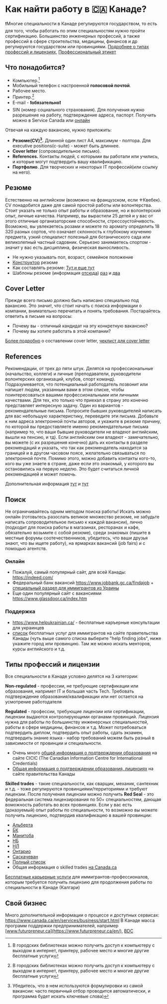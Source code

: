# Как найти работу в 🇨🇦 Канаде?  

❗️Многие специальности в Канаде регулируются государством, то есть для того, чтобы работать по этим специальностям нужно пройти сертификацию. Большинство инженерных профессий, а также профессий в сфере строительства, медицины, финансов и др регулируются государством или провинциями. [Подробнее о типах профессий и лицензиях](#типы-профессий-и-лицензии), [Профессиональный этикет](https://settlement.org/ontario/employment/working-in-canada/workplace-culture/what-is-canadian-etiquette-at-work/) 

## Что понадобится?

- Компьютер.[^1]
- Мобильный телефон с настроенной **голосовой почтой**.
- Рабочее место.
- Принтер.[^1]
- E-mail - **❗️обязательно❗️**
- SIN (номер социального страхования). Для получения нужно разрешение на работу, подтверждение адреса, паспорт. Получить можно в Service Canada или [онлайн](https://sin-nas.canada.ca/en/Sin/)


Отвечая на каждую вакансию, нужно приложить:
- **Резюме(CV)[^2].** Длинной один лист A4, максимум - полтора. Для executive positions(с-suite) - может быть длиннее.
- **Cover letter** (сопроводительное письмо).
- **References.** Контакты людей, с которыми вы работали или учились, и которые могут подтвердить вашу квалификацию.
- **Портфолио**. Для творческих и некоторых IT профессий(или ссылку на него).


## Резюме
Естественно на английском (возможно на французском, если ⚜️Квебек). CV понадобится даже для самой простой работы или волонтерства. Стоит указать не только опыт работы и образование, но и волонтерский опыт, личные качества. Например, вы вырастили 25 детей и у вас от этого отличные организаторские способности, стрессоустойчивость. Возможно, вы увлекаетесь розами и можете по аромату определить 18 320 разных сортов, что означает склонность к глубокому изучению предмета, узкий специалист полезный для ботанического сада или великолепный частный садовник. Серьезно занимаетесь спортом - значит у вас есть дисциплина, физическая выносливость.

- Не нужно указывать пол, возраст, семейное положение 
- [Конструктор](https://www.jobbank.gc.ca/findajob/resume-builder) резюме
- Как составлять резюме: [Тут](https://alis.alberta.ca/look-for-work/resumes-and-references/how-to-create-your-master-resume/?guide=21841),[и еще тут](https://alis.alberta.ca/look-for-work/resumes-and-references/how-to-write-a-great-resume/?guide=21841)
- Шаблоны резюме (информация [отсюда](https://www.helpukrainian.ca/)) [раз](https://softr-assets-eu-prod.s3.eu-central-1.amazonaws.com/applications/52ea3bf2-cd6d-4946-86f6-3abcc6c824c1/assets/555023a5-85fe-4dfc-854a-73d22ae27769.pdf) и [два](https://softr-assets-eu-prod.s3.eu-central-1.amazonaws.com/applications/52ea3bf2-cd6d-4946-86f6-3abcc6c824c1/assets/8b1d861d-59ea-4247-ab1c-65cd1975feb9.pdf)


## Cover Letter
Прежде всего письмо должно быть написано специально под вакансию. Это значит, что стоит начать с поиска информации о компании, внимательно перечитать и понять требования. Постарайтесь ответить в письме на вопросы: 
- Почему вы - отличный кандидат на эту конкретную вакансию?
- Почему вы хотите работать в этой компании?
  
[Более подробно](https://alis.alberta.ca/look-for-work/cover-letters/cover-letter-outline/) о составлении cover letter, [чеклист для cover letter](https://alis.alberta.ca/look-for-work/cover-letters/cover-letters-open-the-door-to-an-interview/)

## References
Рекомендации, от трех до пяти штук. Делятся на профессиональные (начальство, коллеги) и личные (преподаватели, руководители волонтерских организаций, клубов, спорт команд).  
Подразумевается, что потенциальный работодатель позвонит или напишет людям, указанным вами в этом списке, чтобы поинтересоваться вашими профессиональными или личными качествами. Для тех, кто только что приехал в страну это конечно представляет интересную задачу. Один из вариантов - рекомендательные письма. Попросите бывших руководителей написать для вас небольшую характеристику, переведите эти письма. Добавьте к ним адреса электронной почты авторов, и укажите в резюме причину, по которой вы предоставляете именно рекомендательные письма (например то, что ваши бывшие руководители не владеют английским, вышли на пенсию, и тд). Если английским они владеют - замечательно, вы можете (с их разрешения конечно) дать их контакты в разделе рекомендаций и указать, что так как рекомендатель находится за границей и в другом часовом поясе, желательно связываться по электронной почте. Помимо этого, можно добавить контакты кого-то, кого вы уже знаете в стране, даже если это знакомый, у которого вы остановились на первую неделю. Это будет считаться личной рекомендацией и может помочь.  

Дополнительная информация [тут](https://alis.alberta.ca/look-for-work/resumes-and-references/how-to-choose-the-best-job-references/) и [тут](https://alis.alberta.ca/look-for-work/resumes-and-references/unavailable-or-problem-references-what-you-can-do/)

## Поиск
Не ограничивайтесь одним методом поиска работы! Искать можно онлайн (готовьтесь разослать великое множество резюме, не забудьте написать сопроводительное письмо к каждой вакансии), лично (подходит для поиска работы в магазинах, ресторанах и кафе, обязательно возьмите с собой резюме), среди знакомых (пишите в местные форумы соотечественников, убедитесь, что ваши друзья знают, что вы ищете работу), на ярмарках вакансий (job fairs) и с помощью агентств.

### Онлайн

- Пожалуй, самый популярный сайт, для всей Канады: https://indeed.com/  
- Федеральный банк вакансий https://www.jobbank.gc.ca/findajob + [специальный раздел для иммигрантов из Ураины](https://www.jobbank.gc.ca/findajob/resources/jobsforukraine)
- Еще один популярный сайт с вакансиями https://www.glassdoor.ca/index.htm

### Поддержка
- https://www.helpukrainian.ca/ - бесплатные каръерные консультации для украинцев  
- [список](https://ircc.canada.ca/english/newcomers/services/index.asp#table1caption) бесплатных услуг для иммигрантов на сайте правительства Канады (чуть выше самого списка выберите "help finding jobs", ниже укажите город или провинцию. Там же можно искать менторов, курсы английского и т.д. 

## Типы профессий и лицензии  
Все специальности в Канаде условно делятся на 3 категории:  

**Non-regulated** - профессии, не требующие сертификации или образования, напримет IT и большая часть Tech. Требовать подтверждение образования/квалификации или нет остается на усмотрение работодателя  

**Regulated** - профессии, требующие лицензии или сертификации, лицензии выдаются контролирующими органами провинций. Лицензия нужна для работы по большинству инженерсных специальностей, работы в сфере медицины, финансов и т.д.  Может потребоваться подтвердить диплом, подтвердить опыт работы, сдать экзамен, подтвердить знание языка - набор требований можем быть разный в зависимости от провинции и специальности. 

- Очень много [общей информация о подтверждении образования](https://www.cicic.ca/927/identify_the_organization_responsible_for_recognition.canada) на сайте CICIC (The Canadian Information Centre for International Credentials)
- [Общая информация о подтверждении образования, лицензиях](https://www.canada.ca/en/immigration-refugees-citizenship/services/new-immigrants/prepare-life-canada/prepare-work/credential-assessment/process.html) на сайте правительства Канады

**Skilled trades** - такие специальности, как сварщик, механик, сантехник и т.д. - тоже регулируются провинциями/территориями и требуют лицензии. После получения лицензии можно получить **Red Seal** - это федеральная система лицензирования по 50+ специальностям, дающая воможность работать во всех провинциях. Если у вас есть (доказуемый) опыт работы по специальности, то возможно вы можете получить лицензию, подтвердив квалификацию в вашей провинции:
- [Альберта](https://tradesecrets.alberta.ca/become-certified/qualify-based-on-work-experience/) 
- [БК](https://www.itabc.ca/apply-apprenticeship/challenging-certification-exams)
- [Манитоба](https://www.gov.mb.ca/wd/apprenticeship/tradespersons/index.html)
- [НБ](https://www2.gnb.ca/content/gnb/en/departments/post-secondary_education_training_and_labour/Skills/content/ApprenticeshipAndTrades/ExperiencedWorkers.html)
- [НЛ](https://www.gov.nl.ca/atcd/journeypersons-and-skilled-workers/international-foreign-workers/)
- [Онтарио](https://www.skilledtradesontario.ca/experienced-workers/)
- [Саскачеван](https://saskapprenticeship.ca/international-application-process/)
- [Полный список](https://www.canada.ca/en/services/jobs/training/support-skilled-trades-apprentices/provinces-territories.html)  
- Общая информация о skilled trades [на Canada.ca](https://www.canada.ca/en/employment-social-development/campaigns/skilled-trades.html) 

[Бесплатные карьерные услуги](https://directionsforimmigrants.ca/) для иммигрантов-профессионалов, которым требуется получить лицензию для продолжения работы по специальности в Канаде (Калгари) 

## Cвой бизнес

Много дополнительной информации о процессе и доступных сервисах: https://www.canada.ca/en/services/business/start.html В Канаде масса программ поддержки предпринимателей, например [www.futurpreneur.ca](https://www.futurpreneur.ca/en/), [BDC](https://www.bdc.ca/en)



[^1]:В городских библиотеках можно получить доступ к компьютеру с выходом в интернет, принтеру, рабочее место и многие другие бесплатные услуги

[^2]:Убедитесь, что в нем используются формулировки из самой вакансии: часто первичный отбор проводится автоматически, и программа будет искать ключевые слова)
